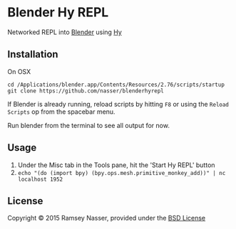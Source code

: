 # Blender Hy REPL
Networked REPL into [Blender](https://www.blender.org/) using [Hy](https://github.com/hylang)

## Installation
On OSX

```
cd /Applications/blender.app/Contents/Resources/2.76/scripts/startup
git clone https://github.com/nasser/blenderhyrepl
```

If Blender is already running, reload scripts by hitting `F8` or using the `Reload Scripts` op from the spacebar menu.

Run blender from the terminal to see all output for now.

## Usage
1. Under the Misc tab in the Tools pane, hit the 'Start Hy REPL' button
2. `echo "(do (import bpy) (bpy.ops.mesh.primitive_monkey_add))" | nc localhost 1952`

## License
Copyright © 2015 Ramsey Nasser, provided under the [BSD License](https://opensource.org/licenses/BSD-3-Clause)